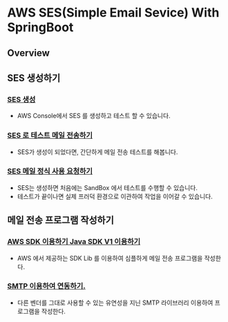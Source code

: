 # AWS SES(Simple Email Sevice) With SpringBoot

## Overview

## SES 생성하기

### [SES 생성](./doc/01.SESBasic.md)

- AWS Console에서 SES 를 생성하고 테스트 할 수 있습니다.

### [SES 로 테스트 메일 전송하기](./doc/01.SESBasic.md#메일전송하기 )

- SES가 생성이 되었다면, 간단하게 메일 전송 테스트를 해봅니다. 

### [SES 메일 정식 사용 요청하기](./doc/02.SESProduct.md)

- SES는 생성하면 처음에는 SandBox 에서 테스트를 수행할 수 있습니다. 
- 테스트가 끝이나면 실제 프러덕 환경으로 이관하여 작업을 이어갈 수 있습니다. 

## 메일 전송 프로그램 작성하기

### [AWS SDK 이용하기 Java SDK V1 이용하기](./doc/03.UsingAWSSDKV1.md)

- AWS 에서 제공하는 SDK Lib 를 이용하여 심플하게 메일 전송 프로그램을 작성한다. 

### [SMTP 이용하여 연동하기.](./doc/04.UsingSMTP.md)

- 다른 벤더를 그대로 사용할 수 있는 유연성을 지닌 SMTP 라이브러리 이용하여 프로그램을 작성한다. 


